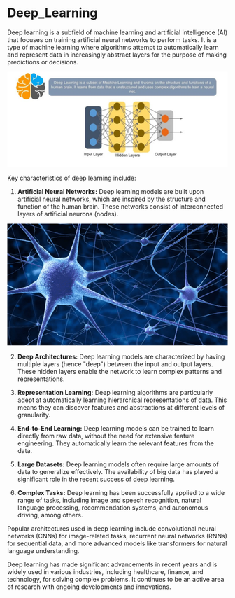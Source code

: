 # Deep_Learning


Deep learning is a subfield of machine learning and artificial intelligence (AI) that focuses on training artificial neural networks to perform tasks. It is a type of machine learning where algorithms attempt to automatically learn and represent data in increasingly abstract layers for the purpose of making predictions or decisions.

![image](https://github.com/raviteja-padala/Deep_Learning/blob/main/Resources/dl.png)

Key characteristics of deep learning include:

1. **Artificial Neural Networks:** Deep learning models are built upon artificial neural networks, which are inspired by the structure and function of the human brain. These networks consist of interconnected layers of artificial neurons (nodes).

<p align="center">
  <img src="https://github.com/raviteja-padala/Deep_Learning/blob/main/Resources/dl_gif.gif">
</p>

2. **Deep Architectures:** Deep learning models are characterized by having multiple layers (hence "deep") between the input and output layers. These hidden layers enable the network to learn complex patterns and representations.

3. **Representation Learning:** Deep learning algorithms are particularly adept at automatically learning hierarchical representations of data. This means they can discover features and abstractions at different levels of granularity.

4. **End-to-End Learning:** Deep learning models can be trained to learn directly from raw data, without the need for extensive feature engineering. They automatically learn the relevant features from the data.

5. **Large Datasets:** Deep learning models often require large amounts of data to generalize effectively. The availability of big data has played a significant role in the recent success of deep learning.

6. **Complex Tasks:** Deep learning has been successfully applied to a wide range of tasks, including image and speech recognition, natural language processing, recommendation systems, and autonomous driving, among others.

Popular architectures used in deep learning include convolutional neural networks (CNNs) for image-related tasks, recurrent neural networks (RNNs) for sequential data, and more advanced models like transformers for natural language understanding.

Deep learning has made significant advancements in recent years and is widely used in various industries, including healthcare, finance, and technology, for solving complex problems. It continues to be an active area of research with ongoing developments and innovations.
